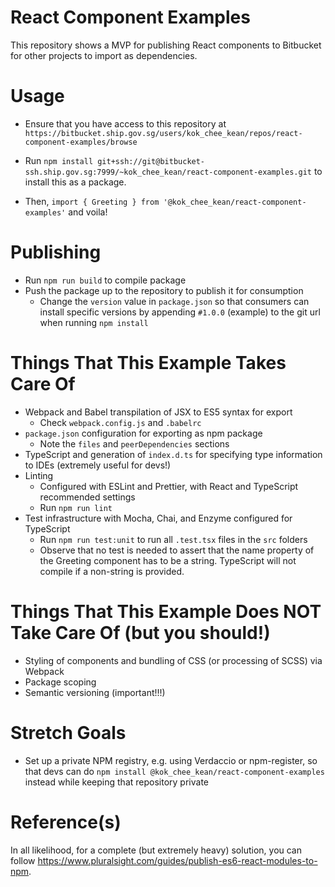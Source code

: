 # React Component Examples

This repository shows a MVP for publishing React components to Bitbucket for other projects to import as dependencies.

# Usage

- Ensure that you have access to this repository at `https://bitbucket.ship.gov.sg/users/kok_chee_kean/repos/react-component-examples/browse`

- Run `npm install git+ssh://git@bitbucket-ssh.ship.gov.sg:7999/~kok_chee_kean/react-component-examples.git` to install this as a package.

- Then, `import { Greeting } from '@kok_chee_kean/react-component-examples'` and voila!

# Publishing

- Run `npm run build` to compile package
- Push the package up to the repository to publish it for consumption
  - Change the `version` value in `package.json` so that consumers can install specific versions by appending `#1.0.0` (example) to the git url when running `npm install`

# Things That This Example Takes Care Of

- Webpack and Babel transpilation of JSX to ES5 syntax for export
  - Check `webpack.config.js` and `.babelrc`
- `package.json` configuration for exporting as npm package
  - Note the `files` and `peerDependencies` sections
- TypeScript and generation of `index.d.ts` for specifying type information to IDEs (extremely useful for devs!)
- Linting
  - Configured with ESLint and Prettier, with React and TypeScript recommended settings
  - Run `npm run lint`
- Test infrastructure with Mocha, Chai, and Enzyme configured for TypeScript
  - Run `npm run test:unit` to run all `.test.tsx` files in the `src` folders
  - Observe that no test is needed to assert that the name property of the Greeting component has to be a string. TypeScript will not compile if a non-string is provided.

# Things That This Example Does NOT Take Care Of (but you should!)

- Styling of components and bundling of CSS (or processing of SCSS) via Webpack
- Package scoping
- Semantic versioning (important!!!)

# Stretch Goals

- Set up a private NPM registry, e.g. using Verdaccio or npm-register, so that devs can do `npm install @kok_chee_kean/react-component-examples` instead while keeping that repository private

# Reference(s)

In all likelihood, for a complete (but extremely heavy) solution, you can follow https://www.pluralsight.com/guides/publish-es6-react-modules-to-npm.
